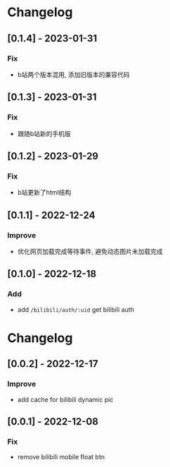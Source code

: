 # Changelog

## [0.1.4] - 2023-01-31

### Fix

- b站两个版本混用, 添加旧版本的兼容代码

## [0.1.3] - 2023-01-31

### Fix

- 跟随b站新的手机版

## [0.1.2] - 2023-01-29

### Fix

- b站更新了html结构

## [0.1.1] - 2022-12-24

### Improve

- 优化网页加载完成等待事件, 避免动态图片未加载完成

## [0.1.0] - 2022-12-18

### Add

- add `/bilibili/auth/:uid` get bilibili auth

# Changelog

## [0.0.2] - 2022-12-17

### Improve

- add cache for bilibili dynamic pic

## [0.0.1] - 2022-12-08

### Fix

- remove bilibili mobile float btn
